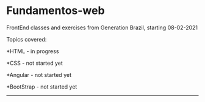 # Fundamentos-web

FrontEnd classes and exercises from Generation Brazil, starting 08-02-2021

<p>Topics covered:</p>
*HTML - in progress<br>
<p>*CSS - not started yet</p>
<p>*Angular - not started yet</p>
<p>*BootStrap - not started yet</p>

***
